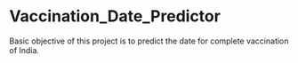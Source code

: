 # Vaccination_Date_Predictor
Basic objective of this project is to predict the date for complete vaccination of India.
